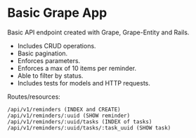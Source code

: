 # Basic Grape App

Basic API endpoint created with Grape, Grape-Entity and Rails.

- Includes CRUD operations.
- Basic pagination.
- Enforces parameters.
- Enforces a max of 10 items per reminder.
- Able to filter by status.
- Includes tests for models and HTTP requests.

Routes/resources:
```
/api/v1/reminders (INDEX and CREATE)
/api/v1/reminders/:uuid (SHOW reminder)
/api/v1/reminders/:uuid/tasks (INDEX of tasks)
/api/v1/reminders/:uuid/tasks/:task_uuid (SHOW task)
```
